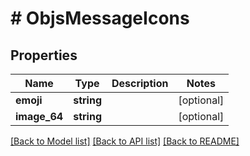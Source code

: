 # # ObjsMessageIcons

## Properties

Name | Type | Description | Notes
------------ | ------------- | ------------- | -------------
**emoji** | **string** |  | [optional]
**image_64** | **string** |  | [optional]

[[Back to Model list]](../../README.md#models) [[Back to API list]](../../README.md#endpoints) [[Back to README]](../../README.md)
